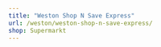 ```yaml
---
title: "Weston Shop N Save Express"
url: /weston/weston-shop-n-save-express/
shop: Supermarkt
---
```

